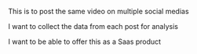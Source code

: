 This is to post the same video on multiple social medias

I want to collect the data from each post for analysis

I want to be able to offer this as a Saas product
